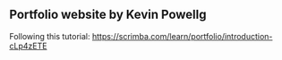## Portfolio website by Kevin Powellg

Following this tutorial: https://scrimba.com/learn/portfolio/introduction-cLp4zETE
